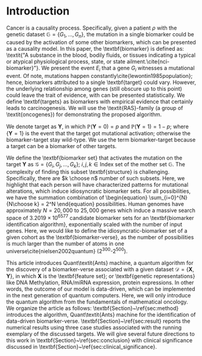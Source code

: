 # Introduction
Cancer is a causality process. Specifically, given a patient $\rho$ with the genetic dataset $\mathbb{G} = \{G_1,\dots, G_n \}$, the mutation in a single biomarker could be caused by the activation of some other biomarkers, which can be presented as a causality model. In this paper, the \textbf{biomarker} is defined as: \textit{"A substance in the blood, bodily fluids, or tissues indicating a typical or atypical physiological process, state, or state ailment.\cite{nci-biomarker}"}. We present the event $E_i$ that a gene $G_i$ witnesses a mutational event. Of note, mutations happen constantly\cite{lewontin1985population}; hence, biomarkers attributed to a single \textbf{target} could vary. However, the underlying relationship among genes (still obscure up to this point) could leave the trait of evidence, with can be presented statistically. We define \textbf{targets} as biomarkers with empirical evidence that certainly leads to carcinogenesis. We will use the \textit{RAS}-family (a group of \textit{oncogenes}) for demonstrating the proposed algorithm. 

We denote target as $\bm{Y}$, in which $\mathbb{P}(\bm{Y} = 0) = p$ and $\mathbb{P}(\bm{Y} = 1) = 1-p$; where $\{\bm{Y} = 1\}$ is the event that the target got mutational activation; otherwise the biomarker-target stay wild-type. We use the term biomarker-target because a target can be a biomarker of other targets.

We define the \textbf{biomarker set} that activates the mutation on the target $\bm{Y}$ as $\mathcal{G} = \{G_i,G_j, \dots,G_k\}$; $i,j,k \in \text{Index}$ set of the mother set $\mathbb{G}$. The complexity of finding this subset \textbf{structure} is challenging. Specifically, there are $k \choose n$ number of such subsets. Here, we highlight that each person will have characterized patterns for mutational alterations, which induce idiosyncratic biomarker sets. For all possibilities, we have the summation combination of
\begin{equation}
    \sum_{i=0}^{N}{N\choose k} = 2^N
\end{equation}
possibilities. Human genomes have approximately $N=20,000$ to $25,000$ genes which induce a massive search space of $3.2019 \times 10^{6577}$ candidate biomarker sets for an \textbf{biomarker identification algorithm}, exponentially scaled with the number of input genes. Here, we would like to define the idiosyncratic-biomarker set of a given cohort as the \textbf{biomarker-verse}, as the number of possibilities is much larger than the number of atoms in one universe\cite{nielsen2002quantum} ($2^{300}$-$2^{500}$).

This article introduces Quant\textit{Ants} machine, a quantum algorithm for the discovery of a biomarker-verse associated with a given dataset $\mathcal{D} = \{\bm{X},\bm{Y} \}$, in which $\bm{X}$ is the \textbf{feature set}; or \textbf{genetic representations} like DNA Methylation, RNA/miRNA expression, protein expressions. In other words, the outcome of our model is data-driven, which can be implemented in the next generation of quantum computers. Here, we will only introduce the quantum algorithm from the fundamentals of mathematical oncology. We organize the article as follows: \textbf{Section}~\ref{sec:method} introduces the algorithm, Quant\textit{Ants} machine for the identification of data-driven biomarker-verse. \textbf{Section}~\ref{sec:result} reports the numerical results using three case studies associated with the running exemplary of the discussed targets. We will give several future directions to this work in \textbf{Section}~\ref{sec:conclusion} with clinical significance discussed in \textbf{Section}~\ref{sec:clinical_significance}.
